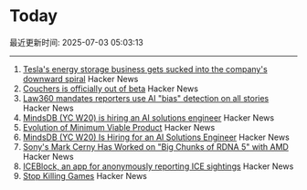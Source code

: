 # Today

最近更新时间: 2025-07-03 05:03:13

--- 
1. [Tesla's energy storage business gets sucked into the company's downward spiral](https://techcrunch.com/2025/07/02/teslas-energy-storage-business-gets-sucked-into-the-companys-downward-spiral/) Hacker News
2. [Couchers is officially out of beta](https://couchers.org/blog/2025/07/01/releasing-couchers-v1) Hacker News
3. [Law360 mandates reporters use AI "bias" detection on all stories](https://www.niemanlab.org/2025/07/law360-mandates-reporters-use-ai-bias-detection-on-all-stories/) Hacker News
4. [MindsDB (YC W20) is hiring an AI solutions engineer](https://job-boards.greenhouse.io/mindsdb/jobs/4770283007) Hacker News
5. [Evolution of Minimum Viable Product](https://raspasov.posthaven.com/evolution-of-minimum-viable-product) Hacker News
6. [MindsDB (YC W20) Is Hiring for an AI Solutions Engineer](https://job-boards.greenhouse.io/mindsdb/jobs/4770283007) Hacker News
7. [Sony's Mark Cerny Has Worked on "Big Chunks of RDNA 5" with AMD](https://overclock3d.net/news/gpu-displays/sonys-mark-cerny-has-worked-on-big-chunks-of-rdna-5-with-amd/) Hacker News
8. [ICEBlock, an app for anonymously reporting ICE sightings](https://techcrunch.com/2025/07/01/iceblock-an-app-for-anonymously-reporting-ice-sightings-goes-viral-overnight-after-bondi-criticism/) Hacker News
9. [Stop Killing Games](https://www.stopkillinggames.com/) Hacker News
